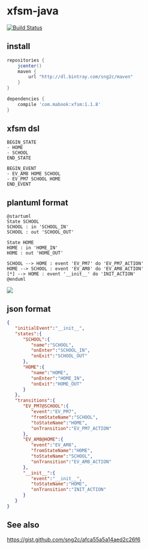 # xfsm-java

[![Build Status](https://travis-ci.org/xfsm/xfsm-java.svg?branch=master)](https://travis-ci.org/xfsm/xfsm-java)

## install

```gradle
repositories {
    jcenter()
    maven {
        url "http://dl.bintray.com/sng2c/maven"
    }
}

dependencies {
    compile 'com.mabook:xfsm:1.1.8'
}
```


## xfsm dsl

```
BEGIN_STATE
- HOME
- SCHOOL
END_STATE

BEGIN_EVENT
- EV_AM8 HOME SCHOOL
- EV_PM7 SCHOOL HOME
END_EVENT
```


## plantuml format

```plantuml
@startuml
State SCHOOL
SCHOOL : in 'SCHOOL_IN'
SCHOOL : out 'SCHOOL_OUT'

State HOME
HOME : in 'HOME_IN'
HOME : out 'HOME_OUT'

SCHOOL --> HOME : event 'EV_PM7' do 'EV_PM7_ACTION'
HOME --> SCHOOL : event 'EV_AM8' do 'EV_AM8_ACTION'
[*] --> HOME : event '__init__' do 'INIT_ACTION'
@enduml
```


<img src="https://www.plantuml.com/plantuml/svg/SoWkIImgAStDuGekIIn9LGXszl3tz-62K0fM2fbv2keGJhoddpf2FB-q12xX7ngYpWNLx-7lwye58g1wGKomJgWOM1zO4AeBOg2khfq2L4LgMMeUK8rhM7o0hxcwGae-Z1tlw1pYwGyp2gG3xXg47aTV2xWU81kk9reh5eibyV6PUPabyV4GBPv-dY5m3GwfUId0O040">

## json format

```json
{
   "initialEvent":"__init__",
   "states":{
      "SCHOOL":{
         "name":"SCHOOL",
         "onEnter":"SCHOOL_IN",
         "onExit":"SCHOOL_OUT"
      },
      "HOME":{
         "name":"HOME",
         "onEnter":"HOME_IN",
         "onExit":"HOME_OUT"
      }
   },
   "transitions":{
      "EV_PM7@SCHOOL":{
         "event":"EV_PM7",
         "fromStateName":"SCHOOL",
         "toStateName":"HOME",
         "onTransition":"EV_PM7_ACTION"
      },
      "EV_AM8@HOME":{
         "event":"EV_AM8",
         "fromStateName":"HOME",
         "toStateName":"SCHOOL",
         "onTransition":"EV_AM8_ACTION"
      },
      "__init__":{
         "event":"__init__",
         "toStateName":"HOME",
         "onTransition":"INIT_ACTION"
      }
   }
}
```

## See also

https://gist.github.com/sng2c/afca55a5a14aed2c26f6
